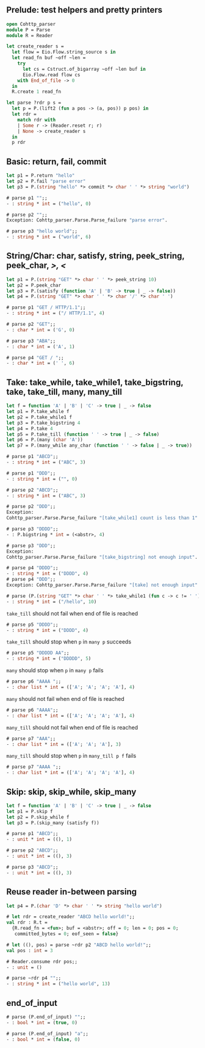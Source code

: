 ## Prelude: test helpers and pretty printers

```ocaml
open Cohttp_parser
module P = Parse
module R = Reader

let create_reader s = 
  let flow = Eio.Flow.string_source s in
  let read_fn buf ~off ~len = 
    try 
      let cs = Cstruct.of_bigarray ~off ~len buf in 
      Eio.Flow.read flow cs
    with End_of_file -> 0 
  in
  R.create 1 read_fn 

let parse ?rdr p s = 
  let p = P.(lift2 (fun a pos -> (a, pos)) p pos) in
  let rdr = 
    match rdr with
    | Some r -> (Reader.reset r; r)
    | None -> create_reader s 
  in
  p rdr
```

## Basic: return, fail, commit
```ocaml
let p1 = P.return "hello"
let p2 = P.fail "parse error"
let p3 = P.(string "hello" *> commit *> char ' ' *> string "world")
```

```ocaml
# parse p1 "";;
- : string * int = ("hello", 0)

# parse p2 "";;
Exception: Cohttp_parser.Parse.Parse_failure "parse error".

# parse p3 "hello world";;
- : string * int = ("world", 6)
```

## String/Char: char, satisfy, string, peek_string, peek_char, *>, <*

```ocaml
let p1 = P.(string "GET" *> char ' ' *> peek_string 10)
let p2 = P.peek_char
let p3 = P.(satisfy (function 'A' | 'B' -> true | _ -> false))
let p4 = P.(string "GET" *> char ' ' *> char '/' *> char ' ')
```

```ocaml
# parse p1 "GET / HTTP/1.1";;
- : string * int = ("/ HTTP/1.1", 4)

# parse p2 "GET";;
- : char * int = ('G', 0)

# parse p3 "ABA";;
- : char * int = ('A', 1)

# parse p4 "GET / ";;
- : char * int = (' ', 6)
```

## Take: take_while, take_while1, take_bigstring, take, take_till, many, many_till

```ocaml
let f = function 'A' | 'B' | 'C' -> true | _ -> false
let p1 = P.take_while f 
let p2 = P.take_while1 f
let p3 = P.take_bigstring 4
let p4 = P.take 4
let p5 = P.take_till (function ' ' -> true | _ -> false)
let p6 = P.(many (char 'A'))
let p7 = P.(many_while any_char (function ' ' -> false | _ -> true))

```

```ocaml
# parse p1 "ABCD";;
- : string * int = ("ABC", 3)

# parse p1 "DDD";;
- : string * int = ("", 0)

# parse p2 "ABCD";;
- : string * int = ("ABC", 3)

# parse p2 "DDD";;
Exception:
Cohttp_parser.Parse.Parse_failure "[take_while1] count is less than 1".

# parse p3 "DDDD";;
- : P.bigstring * int = (<abstr>, 4)

# parse p3 "DDD";;
Exception:
Cohttp_parser.Parse.Parse_failure "[take_bigstring] not enough input".

# parse p4 "DDDD";;
- : string * int = ("DDDD", 4)
# parse p4 "DDD";;
Exception: Cohttp_parser.Parse.Parse_failure "[take] not enough input".

# parse (P.(string "GET" *> char ' ' *> take_while1 (fun c -> c != ' '))) "GET /hello  ";;
- : string * int = ("/hello", 10)
```

`take_till` should not fail when end of file is reached 
```ocaml
# parse p5 "DDDD";;
- : string * int = ("DDDD", 4)
```

`take_till` should stop when `p` in `many p` succeeds

```ocaml
# parse p5 "DDDDD AA";;
- : string * int = ("DDDDD", 5)
```

`many` should stop when `p` in `many p` fails
```ocaml
# parse p6 "AAAA ";;
- : char list * int = (['A'; 'A'; 'A'; 'A'], 4)
```

`many` should not fail when end of file is reached
```ocaml
# parse p6 "AAAA";;
- : char list * int = (['A'; 'A'; 'A'; 'A'], 4)
```

`many_till` should not fail when end of file is reached
```ocaml
# parse p7 "AAA";;
- : char list * int = (['A'; 'A'; 'A'], 3)
```

`many_till` should stop when `p` in `many_till p f` fails
```ocaml
# parse p7 "AAAA ";;
- : char list * int = (['A'; 'A'; 'A'; 'A'], 4)
```

## Skip: skip, skip_while, skip_many 

```ocaml
let f = function 'A' | 'B' | 'C' -> true | _ -> false
let p1 = P.skip f
let p2 = P.skip_while f
let p3 = P.(skip_many (satisfy f))
```

```ocaml
# parse p1 "ABCD";;
- : unit * int = ((), 1)

# parse p2 "ABCD";;
- : unit * int = ((), 3)

# parse p3 "ABCD";;
- : unit * int = ((), 3)
```
## Reuse reader in-between parsing

```ocaml
let p4 = P.(char 'D' *> char ' ' *> string "hello world")
```

```ocaml
# let rdr = create_reader "ABCD hello world!";;
val rdr : R.t =
  {R.read_fn = <fun>; buf = <abstr>; off = 0; len = 0; pos = 0;
   committed_bytes = 0; eof_seen = false}

# let ((), pos) = parse ~rdr p2 "ABCD hello world!";;
val pos : int = 3

# Reader.consume rdr pos;;
- : unit = ()

# parse ~rdr p4 "";;
- : string * int = ("hello world", 13)
```

## end_of_input

```ocaml
# parse (P.end_of_input) "";;
- : bool * int = (true, 0)

# parse (P.end_of_input) "a";;
- : bool * int = (false, 0)
```
